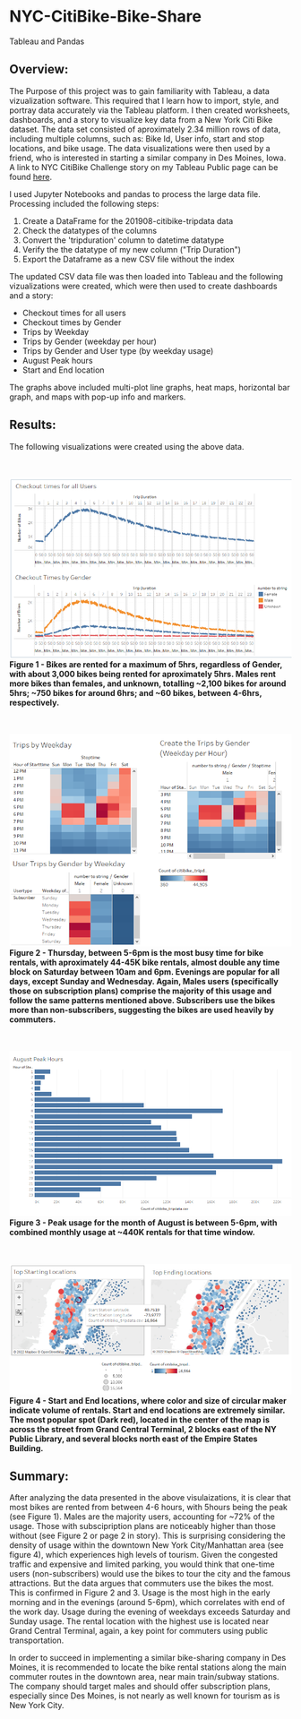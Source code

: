 # NYC-CitiBike-Bike-Share
Tableau and Pandas

## Overview:

The Purpose of this project was to gain familiarity with Tableau, a data vizualization software. This required that I learn how to import, style, and portray data accurately via the Tableau platform. I then created worksheets, dashboards, and a story to visualize key data from a New York Citi Bike dataset.  The data set consisted of aproximately 2.34 million rows of data, including multiple columns, such as: Bike Id, User info, start and stop locations, and bike usage.  The data visualizations were then used by a friend, who is interested in starting a similar company in Des Moines, Iowa. A link to NYC CitiBike Challenge story on my Tableau Public page can be found [here](https://public.tableau.com/app/profile/bart.black/viz/NYCCitiBikeChallengeDUDataAnalyticsBootcamp/Story1
).

I used Jupyter Notebooks and pandas to process the large data file.  Processing included the following steps:

1) Create a DataFrame for the 201908-citibike-tripdata data
2) Check the datatypes of the columns
3) Convert the 'tripduration' column to datetime datatype
4) Verify the the datatype of my new column ("Trip Duration")
5) Export the Dataframe as a new CSV file without the index

The updated CSV data file was then loaded into Tableau and the following vizualizations were created, which were then used to create dashboards and a story:
* Checkout times for all users
* Checkout times by Gender
* Trips by Weekday
* Trips by Gender (weekday per hour)
* Trips by Gender and User type (by weekday usage)
* August Peak hours
* Start and End location

The graphs above included multi-plot line graphs, heat maps, horizontal bar graph, and maps with pop-up info and markers.


## Results:

The following visualizations were created using the above data.

<br><br>![This is an image](https://github.com/bartblack13/NYC-CitiBike-Bike-Share/blob/main/Resources/Checkout%20times.png)<br>**Figure 1 - Bikes are rented for a maximum of 5hrs, regardless of Gender, with about 3,000 bikes being rented for aproximately 5hrs. Males rent more bikes than females, and unknown, totalling ~2,100 bikes for around 5hrs; ~750 bikes for around 6hrs; and ~60 bikes, between 4-6hrs, respectively.**

<br><br>![This is an image](https://github.com/bartblack13/NYC-CitiBike-Bike-Share/blob/main/Resources/Usage%20by%20User%20type.png)<br>**Figure 2 - Thursday, between 5-6pm is the most busy time for bike rentals, with aproximately 44-45K bike rentals, almost double any time block on Saturday between 10am and 6pm. Evenings are popular for all days, except Sunday and Wednesday.  Again, Males users (specifically those on subscription plans) comprise the majority of this usage and follow the same patterns mentioned above. Subscribers use the bikes more than non-subscribers, suggesting the bikes are used heavily by commuters.**

<br><br>![This is an image](https://github.com/bartblack13/NYC-CitiBike-Bike-Share/blob/main/Resources/August%20Peak%20times.png)<br>**Figure 3 - Peak usage for the month of August is between 5-6pm, with combined monthly usage at ~440K rentals for that time window.**

<br><br>![This is an image](https://github.com/bartblack13/NYC-CitiBike-Bike-Share/blob/main/Resources/start%20stop%20locations.png)<br>**Figure 4 - Start and End locations, where color and size of circular maker indicate volume of rentals.  Start and end locations are extremely similar.  The most popular spot (Dark red), located in the center of the map is across the street from Grand Central Terminal, 2 blocks east of the NY Public Library, and several blocks north east of the Empire States Building.**

## Summary:

After analyzing the data presented in the above visulaizations, it is clear that most bikes are rented from between 4-6 hours, with 5hours being the peak (see Figure 1).  Males are the majority users, accounting for ~72% of the usage.  Those with subscipription plans are noticeably higher than those without (see Figure 2 or page 2 in story).  This is surprising considering the density of usage within the downtown New York City/Manhattan area (see figure 4), which experiences high levels of tourism.  Given the congested traffic and expensive and limited parking, you would think that one-time users (non-subscribers) would use the bikes to tour the city and the famous attractions.  But the data argues that commuters use the bikes the most.  This is confirmed in Figure 2 and 3.  Usage is the most high in the early morning and in the evenings (around 5-6pm), which correlates with end of the work day.  Usage during the evening of weekdays exceeds Saturday and Sunday usage.  The rental location with the highest use is located near Grand Central Terminal, again, a key point for commuters using public transportation.

In order to succeed in implementing a similar bike-sharing company in Des Moines, it is recommended to locate the bike rental stations along the main commuter routes in the downtown area, near main train/subway stations.  The company should target males and should offer subscription plans, especially since Des Moines, is not nearly as well known for tourism as is New York City.
